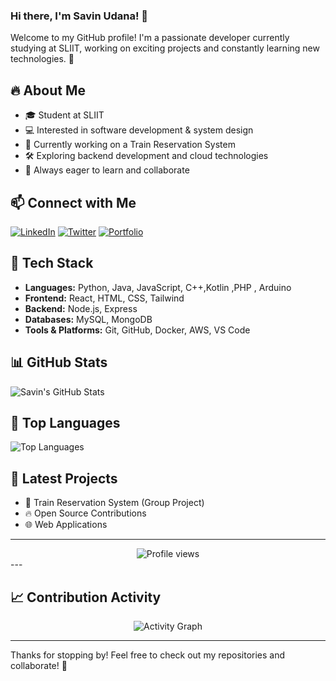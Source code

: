 ### Hi there, I'm Savin Udana! 👋

Welcome to my GitHub profile! I'm a passionate developer currently studying at SLIIT, working on exciting projects and constantly learning new technologies. 🚀

## 🔥 About Me
- 🎓 Student at SLIIT
- 💻 Interested in software development & system design
- 🚆 Currently working on a Train Reservation System
- 🛠️ Exploring backend development and cloud technologies
- 🎯 Always eager to learn and collaborate

## 📫 Connect with Me
[![LinkedIn](https://img.shields.io/badge/LinkedIn-Connect-blue?style=flat-square&logo=linkedin)](https://www.linkedin.com/in/YOUR_LINKEDIN_PROFILE/) 
[![Twitter](https://img.shields.io/badge/Twitter-Follow-blue?style=flat-square&logo=twitter)](https://twitter.com/YOUR_TWITTER_PROFILE/) 
[![Portfolio](https://img.shields.io/badge/Portfolio-Visit-green?style=flat-square&logo=google-chrome)](https://YOUR_PORTFOLIO_LINK/)

## 🚀 Tech Stack
- **Languages:** Python, Java, JavaScript, C++,Kotlin ,PHP , Arduino 
- **Frontend:** React, HTML, CSS, Tailwind
- **Backend:** Node.js, Express 
- **Databases:** MySQL, MongoDB 
- **Tools & Platforms:** Git, GitHub, Docker, AWS, VS Code

## 📊 GitHub Stats
![Savin's GitHub Stats](https://github-readme-stats.vercel.app/api?username=SaweenAbey&show_icons=true&theme=radical)

## 🎯 Top Languages
![Top Languages](https://github-readme-stats.vercel.app/api/top-langs/?username=SaweenAbey&layout=compact&theme=radical)

## 📌 Latest Projects
- 🚆 Train Reservation System (Group Project)
- 🔥 Open Source Contributions
- 🌐 Web Applications
---
<div align="center">
  
<img src="https://komarev.com/ghpvc/?username=SaweenAbey&label=Profile%20views&color=FF6B9D&style=flat" alt="Profile views" />

</div>
---

## 📈 Contribution Activity

<div align="center">

![Activity Graph](https://github-readme-activity-graph.vercel.app/graph?username=SaweenAbey&theme=tokyo-night&hide_border=true)

</div>

---


Thanks for stopping by! Feel free to check out my repositories and collaborate! 🚀

